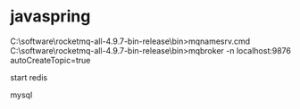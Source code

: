 # javaspring

C:\software\rocketmq-all-4.9.7-bin-release\bin>mqnamesrv.cmd 
C:\software\rocketmq-all-4.9.7-bin-release\bin>mqbroker -n localhost:9876 autoCreateTopic=true

start redis 

mysql

